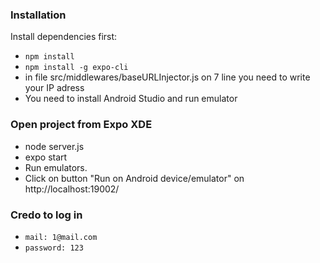 ### Installation
Install dependencies first:
  -  `` npm install ``
  -  `` npm install -g expo-cli ``
  -  in file src/middlewares/baseURLInjector.js on 7 line you need to write your IP adress
  -  You need to install Android Studio and run emulator

### Open project from Expo XDE
  -  node server.js
  -  expo start
  -  Run emulators.
  -  Click on button "Run on Android device/emulator" on http://localhost:19002/

### Credo to log in
  -  `` mail: 1@mail.com ``
  -  `` password: 123 ``
